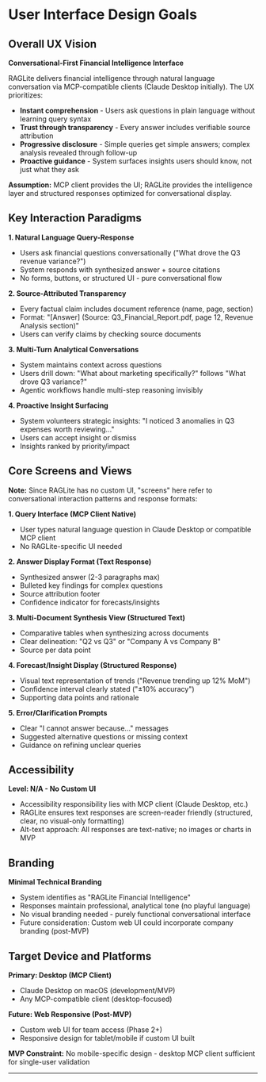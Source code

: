# User Interface Design Goals

## Overall UX Vision

**Conversational-First Financial Intelligence Interface**

RAGLite delivers financial intelligence through natural language conversation via MCP-compatible clients (Claude Desktop initially). The UX prioritizes:
- **Instant comprehension** - Users ask questions in plain language without learning query syntax
- **Trust through transparency** - Every answer includes verifiable source attribution
- **Progressive disclosure** - Simple queries get simple answers; complex analysis revealed through follow-up
- **Proactive guidance** - System surfaces insights users should know, not just what they ask

**Assumption:** MCP client provides the UI; RAGLite provides the intelligence layer and structured responses optimized for conversational display.

## Key Interaction Paradigms

**1. Natural Language Query-Response**
- Users ask financial questions conversationally ("What drove the Q3 revenue variance?")
- System responds with synthesized answer + source citations
- No forms, buttons, or structured UI - pure conversational flow

**2. Source-Attributed Transparency**
- Every factual claim includes document reference (name, page, section)
- Format: "[Answer] (Source: Q3_Financial_Report.pdf, page 12, Revenue Analysis section)"
- Users can verify claims by checking source documents

**3. Multi-Turn Analytical Conversations**
- System maintains context across questions
- Users drill down: "What about marketing specifically?" follows "What drove Q3 variance?"
- Agentic workflows handle multi-step reasoning invisibly

**4. Proactive Insight Surfacing**
- System volunteers strategic insights: "I noticed 3 anomalies in Q3 expenses worth reviewing..."
- Users can accept insight or dismiss
- Insights ranked by priority/impact

## Core Screens and Views

**Note:** Since RAGLite has no custom UI, "screens" here refer to conversational interaction patterns and response formats:

**1. Query Interface (MCP Client Native)**
- User types natural language question in Claude Desktop or compatible MCP client
- No RAGLite-specific UI needed

**2. Answer Display Format (Text Response)**
- Synthesized answer (2-3 paragraphs max)
- Bulleted key findings for complex questions
- Source attribution footer
- Confidence indicator for forecasts/insights

**3. Multi-Document Synthesis View (Structured Text)**
- Comparative tables when synthesizing across documents
- Clear delineation: "Q2 vs Q3" or "Company A vs Company B"
- Source per data point

**4. Forecast/Insight Display (Structured Response)**
- Visual text representation of trends ("Revenue trending up 12% MoM")
- Confidence interval clearly stated ("±10% accuracy")
- Supporting data points and rationale

**5. Error/Clarification Prompts**
- Clear "I cannot answer because..." messages
- Suggested alternative questions or missing context
- Guidance on refining unclear queries

## Accessibility

**Level: N/A - No Custom UI**
- Accessibility responsibility lies with MCP client (Claude Desktop, etc.)
- RAGLite ensures text responses are screen-reader friendly (structured, clear, no visual-only formatting)
- Alt-text approach: All responses are text-native; no images or charts in MVP

## Branding

**Minimal Technical Branding**
- System identifies as "RAGLite Financial Intelligence"
- Responses maintain professional, analytical tone (no playful language)
- No visual branding needed - purely functional conversational interface
- Future consideration: Custom web UI could incorporate company branding (post-MVP)

## Target Device and Platforms

**Primary: Desktop (MCP Client)**
- Claude Desktop on macOS (development/MVP)
- Any MCP-compatible client (desktop-focused)

**Future: Web Responsive (Post-MVP)**
- Custom web UI for team access (Phase 2+)
- Responsive design for tablet/mobile if custom UI built

**MVP Constraint:** No mobile-specific design - desktop MCP client sufficient for single-user validation

---
